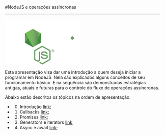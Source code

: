 #NodeJS e operações assíncronas
- - - -

![NodeJS](images/logo.png)

Esta apresentação visa dar uma introdução a quem deseja iniciar a programar em NodeJS.
Nela são explicados alguns conceitos de seu funcionamento básico.
E na sequência são demonstradas estratégias antigas, atuais e futuras para o controle do fluxo de
operações assíncronas.

Abaixo estão descritos os tópicos na ordem de apresentação:

* 0) Introdução [link](0_introducao/README);
* 1) Callbacks [link](1_callbacks/README);
* 2) Promises [link](2_promises/README);
* 3) Generators e iterators [link](3_generators/README);
* 4) Async e await [link](4_async/README);
